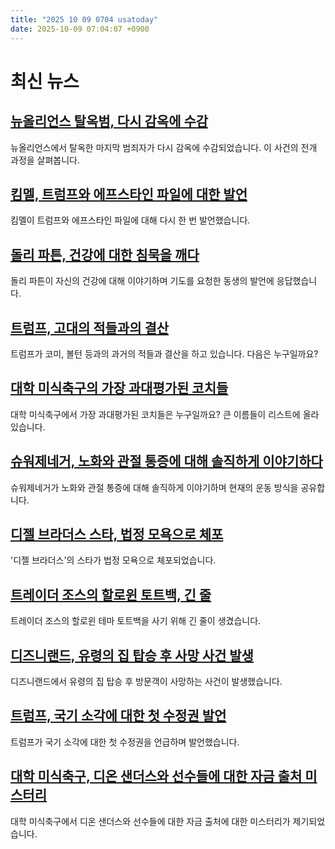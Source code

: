 ```yaml
---
title: "2025 10 09 0704 usatoday"
date: 2025-10-09 07:04:07 +0900
---
```


# 최신 뉴스

## [뉴올리언스 탈옥범, 다시 감옥에 수감](https://www.usatoday.com/story/news/nation/2025/06/16/new-orleans-jailbreak-manhunt-push-fixes/83996315007/)
뉴올리언스에서 탈옥한 마지막 범죄자가 다시 감옥에 수감되었습니다. 이 사건의 전개 과정을 살펴봅니다.

## [킴멜, 트럼프와 에프스타인 파일에 대한 발언](https://www.usatoday.com/story/entertainment/tv/2025/10/08/kimmel-pam-bondi-trump-epstein-files/86583600007/)
킴멜이 트럼프와 에프스타인 파일에 대해 다시 한 번 발언했습니다.

## [돌리 파튼, 건강에 대한 침묵을 깨다](https://www.usatoday.com/story/entertainment/music/2025/10/08/dolly-parton-health-update/86574567007/)
돌리 파튼이 자신의 건강에 대해 이야기하며 기도를 요청한 동생의 발언에 응답했습니다.

## [트럼프, 고대의 적들과의 결산](https://www.usatoday.com/story/news/politics/2025/10/08/trump-comey-bolton-james-retribution-justice-department/86584843007/)
트럼프가 코미, 볼턴 등과의 과거의 적들과 결산을 하고 있습니다. 다음은 누구일까요?

## [대학 미식축구의 가장 과대평가된 코치들](https://www.usatoday.com/story/sports/ncaaf/2025/10/08/college-football-coaches-salaries-overpaid-lincoln-riley-bill-belichick/86437567007/)
대학 미식축구에서 가장 과대평가된 코치들은 누구일까요? 큰 이름들이 리스트에 올라 있습니다.

## [슈워제네거, 노화와 관절 통증에 대해 솔직하게 이야기하다](https://www.usatoday.com/story/life/health-wellness/2025/10/08/arnold-schwarzenegger-joint-health/86577652007/)
슈워제네거가 노화와 관절 통증에 대해 솔직하게 이야기하며 현재의 운동 방식을 공유합니다.

## [디젤 브라더스 스타, 법정 모욕으로 체포](https://www.usatoday.com/story/entertainment/tv/2025/10/08/diesel-brothers-david-sparks-arrested-lawsuit/86578938007/)
'디젤 브라더스'의 스타가 법정 모욕으로 체포되었습니다.

## [트레이더 조스의 할로윈 토트백, 긴 줄](https://www.usatoday.com/story/money/2025/10/08/trader-joes-halloween-tote-bags-long-lines-video/86585083007/)
트레이더 조스의 할로윈 테마 토트백을 사기 위해 긴 줄이 생겼습니다.

## [디즈니랜드, 유령의 집 탑승 후 사망 사건 발생](https://www.usatoday.com/story/travel/amusement-parks/2025/10/08/disneyland-visitor-dies-after-riding-haunted-mansion/86589672007/)
디즈니랜드에서 유령의 집 탑승 후 방문객이 사망하는 사건이 발생했습니다.

## [트럼프, 국기 소각에 대한 첫 수정권 발언](https://www.usatoday.com/story/news/nation/2025/10/08/trump-flag-burning-first-amendment-portland-free-speech/86589856007/)
트럼프가 국기 소각에 대한 첫 수정권을 언급하며 발언했습니다.

## [대학 미식축구, 디온 샌더스와 선수들에 대한 자금 출처 미스터리](https://www.usatoday.com/story/sports/ncaaf/2025/10/08/deion-sanders-colorado-football-contract-revenue-mystery-nil-expenses/86437580007/)
대학 미식축구에서 디온 샌더스와 선수들에 대한 자금 출처에 대한 미스터리가 제기되었습니다.